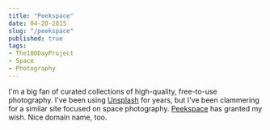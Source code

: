 ```yaml
---
title: "Peekspace"
date: 04-20-2015
slug: "/peekspace"
published: true
tags:
- The100DayProject
- Space
- Photography
---
```


I'm a big fan of curated collections of high-quality, free-to-use photography. I've been using [Unsplash](https://unsplash.com/) for years, but I've been clammering for a similar site focused on space photography. [Peekspace](http://peek.space/) has granted my wish. Nice domain name, too.
